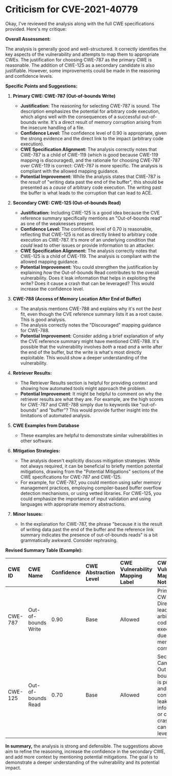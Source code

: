 # Criticism for CVE-2021-40779

Okay, I've reviewed the analysis along with the full CWE specifications provided. Here's my critique:

**Overall Assessment:**

The analysis is generally good and well-structured. It correctly identifies the key aspects of the vulnerability and attempts to map them to appropriate CWEs. The justification for choosing CWE-787 as the primary CWE is reasonable. The addition of CWE-125 as a secondary candidate is also justifiable. However, some improvements could be made in the reasoning and confidence levels.

**Specific Points and Suggestions:**

1.  **Primary CWE: CWE-787 (Out-of-bounds Write)**

    *   **Justification:** The reasoning for selecting CWE-787 is sound. The description emphasizes the potential for arbitrary code execution, which aligns well with the consequences of a successful out-of-bounds write. It's a direct result of memory corruption arising from the insecure handling of a file.
    *   **Confidence Level:** The confidence level of 0.90 is appropriate, given the strong evidence and the direct link to the impact (arbitrary code execution).
    *   **CWE Specification Alignment:** The analysis correctly notes that CWE-787 is a child of CWE-119 (which is good because CWE-119 mapping is discouraged), and the rationale for choosing CWE-787 over CWE-119 is correct: CWE-787 is more specific. The analysis is compliant with the allowed mapping guidance.
    *   **Potential Improvement:** While the analysis states that CWE-787 is the *result* of "writing data past the end of the buffer", this should be presented as a *cause* of arbitrary code execution. The writing past the buffer is what leads to the corruption that can lead to ACE.

2.  **Secondary CWE: CWE-125 (Out-of-bounds Read)**

    *   **Justification:** Including CWE-125 is a good idea because the CVE reference summary specifically mentions an "Out-of-bounds read" as one of the weaknesses present.
    *   **Confidence Level:** The confidence level of 0.70 is reasonable, reflecting that CWE-125 is not as directly linked to arbitrary code execution as CWE-787. It's more of an underlying condition that *could* lead to other issues or provide information to an attacker.
    *   **CWE Specification Alignment:**  The analysis correctly notes that CWE-125 is a child of CWE-119. The analysis is compliant with the allowed mapping guidance.
    *   **Potential Improvement:** You could strengthen the justification by explaining *how* the Out-of-bounds Read contributes to the overall vulnerability. Does it leak information that helps in exploiting the write? Does it cause a crash that can be leveraged? This would increase the confidence level.

3.  **CWE-788 (Access of Memory Location After End of Buffer)**

    *   The analysis mentions CWE-788 and explains why it's not the *best* fit, even though the CVE reference summary lists it as a root cause. This is good analysis.
    *   The analysis correctly notes the "Discouraged" mapping guidance for CWE-788.
    *   **Potential Improvement:** Consider adding a brief explanation of *why* the CVE reference summary might have mentioned CWE-788. It's possible that the vulnerability involves *both* a read *and* a write after the end of the buffer, but the write is what's most directly exploitable. This would show a deeper understanding of the vulnerability.

4.  **Retriever Results:**

    *   The Retriever Results section is helpful for providing context and showing how automated tools might approach the problem.
    *   **Potential Improvement**: It might be helpful to comment on why the retriever results are what they are. For example, are the high scores for CWE-787 and CWE-788 simply due to keywords like "out-of-bounds" and "buffer"? This would provide further insight into the limitations of automated analysis.

5.  **CWE Examples from Database**
    * These examples are helpful to demonstrate similar vulnerabilities in other software.

6.  **Mitigation Strategies:**

    *   The analysis doesn't explicitly discuss mitigation strategies. While not always required, it can be beneficial to briefly mention potential mitigations, drawing from the "Potential Mitigations" sections of the CWE specifications for CWE-787 and CWE-125.
    *   For example, for CWE-787, you could mention using safer memory management practices, employing compiler-based buffer overflow detection mechanisms, or using vetted libraries. For CWE-125, you could emphasize the importance of input validation and using languages with appropriate memory abstractions.

7.  **Minor Issues:**

    *   In the explanation for CWE-787, the phrase "because it is the result of writing data past the end of the buffer and the reference link summary indicates the presence of out-of-bounds reads" is a bit grammatically awkward. Consider rephrasing.

**Revised Summary Table (Example):**

| CWE ID  | CWE Name                      | Confidence | CWE Abstraction Level | CWE Vulnerability Mapping Label | CWE-Vulnerability Mapping Notes |
| :------- | :----------------------------- | :--------- | :-------------------- | :------------------------------ | :----------------------------- |
| CWE-787 | Out-of-bounds Write          | 0.90      | Base                 | Allowed                        | Primary CWE: Directly leads to arbitrary code execution due to memory corruption. |
| CWE-125 | Out-of-bounds Read          | 0.70      | Base                 | Allowed                        | Secondary Candidate:  Out-of-bounds read is present and *may* contribute by leaking information or causing a crash that can be leveraged. |

**In summary,** the analysis is strong and defensible. The suggestions above aim to refine the reasoning, increase the confidence in the secondary CWE, and add more context by mentioning potential mitigations. The goal is to demonstrate a deeper understanding of the vulnerability and its potential impact.
